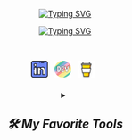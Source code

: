 
<p align="center">
  <a href="https://git.io/typing-svg">
    <img src="https://readme-typing-svg.demolab.com?font=Fira+Code&weight=600&pause=1000&color=FFFFFF&center=true&width=435&lines=+AZADEH+KOOSHESH" alt="Typing SVG" /></a>
</p>

<p align="center">
  <a href="https://git.io/typing-svg">
    <img src="https://readme-typing-svg.demolab.com?font=Fira+Code&weight=600&pause=1000&color=FFFFFF&center=true&width=435&lines=AI+Developer+and+Software+engineer" alt="Typing SVG" /></a>
</p>

<!-- Social icons section -->

<br/>

<p align='center'>
   <a href="https://www.linkedin.com/in/azadeh-kooshesh-0015179b/"><img height="30" src="https://raw.githubusercontent.com/8bithemant/8bithemant/master/linkedin.png?raw=true"></a>&nbsp;&nbsp;
<a href="https://dev.to/azadehksh"><img height="30" src="https://raw.githubusercontent.com/8bithemant/8bithemant/master/devto.png?raw=true"></a>&nbsp;&nbsp;
 <a href="https://ko-fi.com/azadehksh"><img height="30" src="https://raw.githubusercontent.com/8bithemant/8bithemant/master/coffee.jpg?raw=true"></a>&nbsp;&nbsp;
 </p>


 
 <h5 align="center">


<details> 
   <summary><h2>🛠️ My Favorite Tools</h2></summary>

  <h3>👨‍💻 Programming and Markup Languages</h3>

  <p>
      <img alt="Python" src="https://img.shields.io/badge/python-3670A0?style=for-the-badge&logo=python&logoColor=ffdd54">
      <img alt="Julia" src="https://img.shields.io/badge/-Julia-9558B2?style=for-the-badge&logo=julia&logoColor=white">  
      <img alt="R" src="https://img.shields.io/badge/r-%23276DC3.svg?style=for-the-badge&logo=r&logoColor=white">
      <img alt="C" src="https://img.shields.io/badge/c-%2300599C.svg?style=for-the-badge&logo=c&logoColor=white">
      <img alt="C++" src="https://img.shields.io/badge/c++-%2300599C.svg?style=for-the-badge&logo=c%2B%2B&logoColor=white">
      <img alt="CSS3" src="https://img.shields.io/badge/css3-%231572B6.svg?style=for-the-badge&logo=css3&logoColor=white">
      <img alt="HTML5" src="https://img.shields.io/badge/html5-%23E34F26.svg?style=for-the-badge&logo=html5&logoColor=white">
      <img alt="JavaScript" src="https://img.shields.io/badge/javascript-%23323330.svg?style=for-the-badge&logo=javascript&logoColor=%23F7DF1E">
      <img alt="LaTeX" src="https://img.shields.io/badge/latex-%23008080.svg?style=for-the-badge&logo=latex&logoColor=white">
      <img alt="Markdown" src="https://img.shields.io/badge/markdown-%23000000.svg?style=for-the-badge&logo=markdown&logoColor=white">
      <img alt="MIPS Assembly" src="https://custom-icon-badges.demolab.com/badge/Assembly-525252.svg?logo=asm-hex&logoColor=white">
      <img alt="Bash" src="https://img.shields.io/badge/Bash-121011.svg?logo=gnu-bash&logoColor=white">
  </p>
  
  <h3>👨‍💻 Programming Languages in ML and DL</h3>
  
  <img alt="Keras" src="https://img.shields.io/badge/Keras-%23D00000.svg?style=for-the-badge&logo=Keras&logoColor=white">
  <img alt="Matplotlib" src="https://img.shields.io/badge/Matplotlib-%23ffffff.svg?style=for-the-badge&logo=Matplotlib&logoColor=black">
  <img alt="Numpy" src="https://img.shields.io/badge/numpy-%23013243.svg?style=for-the-badge&logo=numpy&logoColor=white">
  <img alt="Pandas" src="https://img.shields.io/badge/pandas-%23150458.svg?style=for-the-badge&logo=pandas&logoColor=white">
  <img alt="PyTorch" src="https://img.shields.io/badge/PyTorch-%23EE4C2C.svg?style=for-the-badge&logo=PyTorch&logoColor=white">
  <img alt="scikitLearn" src="https://img.shields.io/badge/scikit--learn-%23F7931E.svg?style=for-the-badge&logo=scikit-learn&logoColor=white">
  <img alt="SciPy" src="https://img.shields.io/badge/SciPy-%230C55A5.svg?style=for-the-badge&logo=scipy&logoColor=%white">
  <img alt="Tensorflow" src="https://img.shields.io/badge/TensorFlow-%23FF6F00.svg?style=for-the-badge&logo=TensorFlow&logoColor=white">

  
  <h3>💻 IDEs/Editors/Frameworks</h3>
  <p>
    <img alt="Atom" src="https://img.shields.io/badge/Atom-%2366595C.svg?style=for-the-badge&logo=atom&logoColor=white">
    <img alt="Jupyter Notebook" src="https://img.shields.io/badge/jupyter-%23FA0F00.svg?style=for-the-badge&logo=jupyter&logoColor=white">
    <img alt="Anaconda" src="https://img.shields.io/badge/Anaconda-%2344A833.svg?style=for-the-badge&logo=anaconda&logoColor=white">
    <img alt="PyCharm" src="https://img.shields.io/badge/pycharm-143?style=for-the-badge&logo=pycharm&logoColor=black&color=black&labelColor=green">
    <img alt="Visual studio code" src="https://img.shields.io/badge/Visual%20Studio%20Code-0078d7.svg?style=for-the-badge&logo=visual-studio-code&logoColor=white">
    <img alt="Notpad++" src="https://img.shields.io/badge/Notepad++-90E59A.svg?style=for-the-badge&logo=notepad%2b%2b&logoColor=black">
    <img alt="Rstudio" src="https://img.shields.io/badge/RStudio-4285F4?style=for-the-badge&logo=rstudio&logoColor=white">
    <img alt="CodePen" src="https://img.shields.io/badge/CodePen-white?style=for-the-badge&logo=codepen&logoColor=black">
    <img alt="Bootstrap" src="https://img.shields.io/badge/bootstrap-%23563D7C.svg?style=for-the-badge&logo=bootstrap&logoColor=white">
    
  </p>





